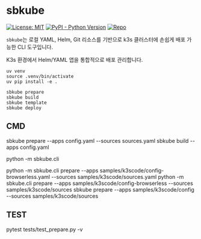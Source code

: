 # sbkube

[![License: MIT](https://img.shields.io/badge/License-MIT-yellow.svg)](LICENSE)
[![PyPI - Python Version](https://img.shields.io/pypi/pyversions/sbkube)]()
[![Repo](https://img.shields.io/badge/GitHub-kube--app--manaer-blue?logo=github)](https://github.com/ScriptonBasestar/kube-app-manaer)

`sbkube`는 로컬 YAML, Helm, Git 리소스를 기반으로 k3s 클러스터에 손쉽게 배포 가능한 CLI 도구입니다.


K3s 환경에서 Helm/YAML 앱을 통합적으로 배포 관리합니다.


```
uv venv
source .venv/bin/activate
uv pip install -e .

sbkube prepare
sbkube build
sbkube template
sbkube deploy
```


## CMD

sbkube prepare --apps config.yaml --sources sources.yaml
sbkube build --apps config.yaml

python -m sbkube.cli

python -m sbkube.cli prepare --apps samples/k3scode/config-browserless.yaml --sources samples/k3scode/sources.yaml
python -m sbkube.cli prepare --apps samples/k3scode/config-browserless --sources samples/k3scode/sources
sbkube prepare --apps samples/k3scode/config --sources samples/k3scode/sources



## TEST

pytest tests/test_prepare.py -v
